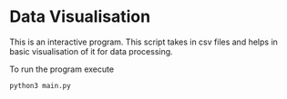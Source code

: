 # Data Visualisation
This is an interactive program.
This script takes in csv files and helps in basic visualisation of it for data processing. 


To run the program execute
```bash
python3 main.py
```
